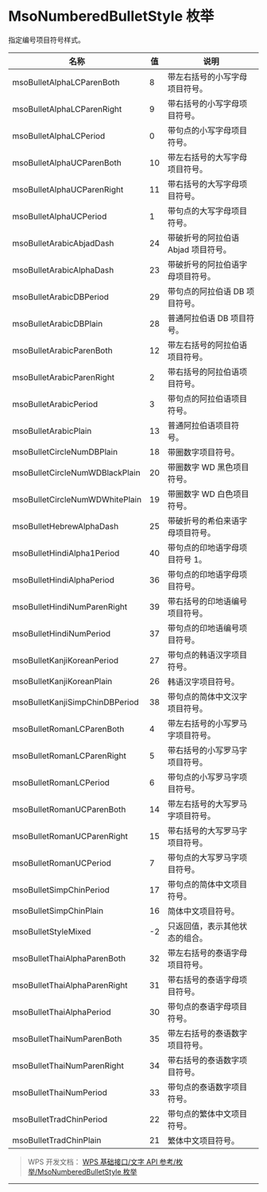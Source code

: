# MsoNumberedBulletStyle 枚举

指定编号项目符号样式。

| 名称                           | 值  | 说明                                |
|--------------------------------|-----|-------------------------------------|
| msoBulletAlphaLCParenBoth      | 8   | 带左右括号的小写字母项目符号。      |
| msoBulletAlphaLCParenRight     | 9   | 带右括号的小写字母项目符号。        |
| msoBulletAlphaLCPeriod         | 0   | 带句点的小写字母项目符号。          |
| msoBulletAlphaUCParenBoth      | 10  | 带左右括号的大写字母项目符号。      |
| msoBulletAlphaUCParenRight     | 11  | 带右括号的大写字母项目符号。        |
| msoBulletAlphaUCPeriod         | 1   | 带句点的大写字母项目符号。          |
| msoBulletArabicAbjadDash       | 24  | 带破折号的阿拉伯语 Abjad 项目符号。 |
| msoBulletArabicAlphaDash       | 23  | 带破折号的阿拉伯语字母项目符号。    |
| msoBulletArabicDBPeriod        | 29  | 带句点的阿拉伯语 DB 项目符号。      |
| msoBulletArabicDBPlain         | 28  | 普通阿拉伯语 DB 项目符号。          |
| msoBulletArabicParenBoth       | 12  | 带左右括号的阿拉伯语项目符号。      |
| msoBulletArabicParenRight      | 2   | 带右括号的阿拉伯语项目符号。        |
| msoBulletArabicPeriod          | 3   | 带句点的阿拉伯语项目符号。          |
| msoBulletArabicPlain           | 13  | 普通阿拉伯语项目符号。              |
| msoBulletCircleNumDBPlain      | 18  | 带圈数字项目符号。                  |
| msoBulletCircleNumWDBlackPlain | 20  | 带圈数字 WD 黑色项目符号。          |
| msoBulletCircleNumWDWhitePlain | 19  | 带圈数字 WD 白色项目符号。          |
| msoBulletHebrewAlphaDash       | 25  | 带破折号的希伯来语字母项目符号。    |
| msoBulletHindiAlpha1Period     | 40  | 带句点的印地语字母项目符号 1。      |
| msoBulletHindiAlphaPeriod      | 36  | 带句点的印地语字母项目符号。        |
| msoBulletHindiNumParenRight    | 39  | 带右括号的印地语编号项目符号。      |
| msoBulletHindiNumPeriod        | 37  | 带句点的印地语编号项目符号。        |
| msoBulletKanjiKoreanPeriod     | 27  | 带句点的韩语汉字项目符号。          |
| msoBulletKanjiKoreanPlain      | 26  | 韩语汉字项目符号。                  |
| msoBulletKanjiSimpChinDBPeriod | 38  | 带句点的简体中文汉字项目符号。      |
| msoBulletRomanLCParenBoth      | 4   | 带左右括号的小写罗马字项目符号。    |
| msoBulletRomanLCParenRight     | 5   | 带右括号的小写罗马字项目符号。      |
| msoBulletRomanLCPeriod         | 6   | 带句点的小写罗马字项目符号。        |
| msoBulletRomanUCParenBoth      | 14  | 带左右括号的大写罗马字项目符号。    |
| msoBulletRomanUCParenRight     | 15  | 带右括号的大写罗马字项目符号。      |
| msoBulletRomanUCPeriod         | 7   | 带句点的大写罗马字项目符号。        |
| msoBulletSimpChinPeriod        | 17  | 带句点的简体中文项目符号。          |
| msoBulletSimpChinPlain         | 16  | 简体中文项目符号。                  |
| msoBulletStyleMixed            | -2  | 只返回值，表示其他状态的组合。      |
| msoBulletThaiAlphaParenBoth    | 32  | 带左右括号的泰语字母项目符号。      |
| msoBulletThaiAlphaParenRight   | 31  | 带右括号的泰语字母项目符号。        |
| msoBulletThaiAlphaPeriod       | 30  | 带句点的泰语字母项目符号。          |
| msoBulletThaiNumParenBoth      | 35  | 带左右括号的泰语数字项目符号。      |
| msoBulletThaiNumParenRight     | 34  | 带右括号的泰语数字项目符号。        |
| msoBulletThaiNumPeriod         | 33  | 带句点的泰语数字项目符号。          |
| msoBulletTradChinPeriod        | 22  | 带句点的繁体中文项目符号。          |
| msoBulletTradChinPlain         | 21  | 繁体中文项目符号。                  |

> WPS 开发文档： [WPS 基础接口/文字 API 参考/枚举/MsoNumberedBulletStyle 枚举](https://qn.cache.wpscdn.cn/encs/doc/office_v19/topics/WPS%20%E5%9F%BA%E7%A1%80%E6%8E%A5%E5%8F%A3/%E6%96%87%E5%AD%97%20API%20%E5%8F%82%E8%80%83/%E6%9E%9A%E4%B8%BE/MsoNumberedBulletStyle%20%E6%9E%9A%E4%B8%BE.html)

------------------------------------------------------------------------
